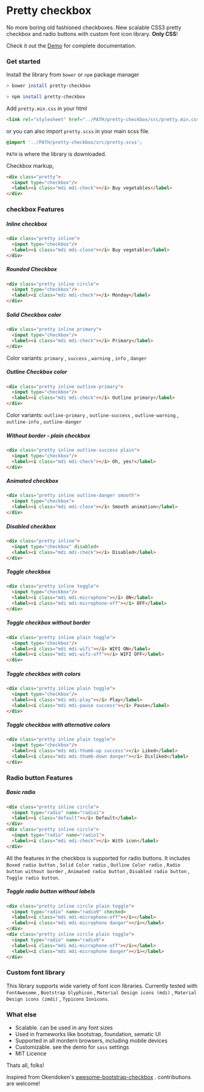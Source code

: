 # Pretty checkbox

No more boring old fashioned checkboxes. New scalable CSS3 pretty checkbox and radio buttons with custom font icon library. **Only CSS**! 

Check it out the [Demo](https://lokesh-coder.github.io/pretty-checkbox/) for complete documentation.

### Get started

Install the library from `bower` or `npm` package manager

```sh
> bower install pretty-checkbox
```
```sh
> npm install pretty-checkbox
```
Add `pretty.min.css` in your html

```html
<link rel="stylesheet" href="../PATH/pretty-checkbox/src/pretty.min.css"/>
```

or you can also import `pretty.scss` in your main scss file.
```scss
@import '../PATH/pretty-checkbox/src/pretty.scss';
```
`PATH` is where the library is downloaded.

Checkbox markup,
```html
<div class="pretty">
  <input type="checkbox"/> 
  <label><i class="mdi mdi-check"></i> Buy vegetables</label>
</div>
```

### checkbox Features

##### Inline checkbox
```html
<div class="pretty inline">
  <input type="checkbox"/> 
  <label><i class="mdi mdi-close"></i> Buy vegetable</label>
</div>
```
##### Rounded Checkbox
```html
<div class="pretty inline circle">
  <input type="checkbox"/> 
  <label><i class="mdi mdi-check"></i> Monday</label>
</div>
```

##### Solid Checkbox color
```html
<div class="pretty inline primary">
  <input type="checkbox"/> 
  <label><i class="mdi mdi-check"></i> Primary</label>
</div>
```
Color variants: `primary` , `success` , `warning` , `info` , `danger`
##### Outline Checkbox color
```html
<div class="pretty inline outline-primary">
  <input type="checkbox"/> 
  <label><i class="mdi mdi-check"></i> Outline primary</label>
</div>
```
Color variants: `outline-primary` , `outline-success` , `outline-warning` , `outline-info` , `outline-danger`
##### Without border - plain checkbox
```html
<div class="pretty inline outline-success plain">
  <input type="checkbox"/> 
  <label><i class="mdi mdi-check"></i> Oh, yes!</label>
</div>
```
##### Animated checkbox
```html
<div class="pretty inline outline-danger smooth">
  <input type="checkbox"> 
  <label><i class="mdi mdi-close"></i> Smooth animation</label>
</div>
```
##### Disabled checkbox
```html
<div class="pretty inline">
  <input type="checkbox" disabled> 
  <label><i class="mdi mdi-check"></i> Disabled</label>
</div>
```
##### Toggle checkbox
```html
<div class="pretty inline toggle">
  <input type="checkbox"/> 
  <label><i class="mdi mdi-microphone"></i> ON</label>
  <label><i class="mdi mdi-microphone-off"></i> OFF</label>
</div>
```
##### Toggle checkbox without border
```html
<div class="pretty inline plain toggle">
  <input type="checkbox"/> 
  <label><i class="mdi mdi-wifi"></i> WIFI ON</label>
  <label><i class="mdi mdi-wifi-off"></i> WIFI OFF</label>
</div>
```
##### Toggle checkbox with colors
```html
<div class="pretty inline plain toggle">
  <input type="checkbox"/> 
  <label><i class="mdi mdi-play"></i> Play</label>
  <label><i class="mdi mdi-pause success"></i> Pause</label>
</div>
```
##### Toggle checkbox with alternative colors
```html
<div class="pretty inline plain toggle">
  <input type="checkbox"/> 
  <label><i class="mdi mdi-thumb-up success"></i> Liked</label>
  <label><i class="mdi mdi-thumb-down danger"></i> Disliked</label>
</div>
```
### Radio button Features

##### Basic radio
```html
<div class="pretty inline circle">
  <input type="radio" name="radio1"> 
  <label><i class="default"></i> Default</label>
</div>
<div class="pretty inline circle">
  <input type="radio" name="radio1"> 
  <label><i class="mdi mdi-check"></i> With icon</label>
</div>
```
All the features in the checkbox is supported for radio buttons. It includes 
`Boxed radio button` , `Solid Color radio` , `Outline Color radio` , `Radio button without border` , `Animated radio button` , `Disabled radio button` , `Toggle radio button`.


##### Toggle radio button without labels
```html
<div class="pretty inline circle plain toggle">
  <input type="radio" name="radio9" checked> 
  <label><i class="mdi mdi-microphone-off"></i></label>
  <label><i class="mdi mdi-microphone danger"></i></label>
</div>
<div class="pretty inline circle plain toggle">
  <input type="radio" name="radio9"> 
  <label><i class="mdi mdi-microphone-off"></i></label>
  <label><i class="mdi mdi-microphone danger"></i></label>
</div>
```

### Custom font library

This library supports wide variety of font icon libraries. Currently tested with `FontAwesome` , `Bootstrap Glyphicon` , `Material Design icons (mdi)` , `Material Design icons (zmdi)` , `Typicons` `Ionicons`.

### What else

- Scalable. can be used in any font sizes
- Used in frameworks like bootstrap, foundation, sematic UI
- Supported in all mordern browsers, including mobile devices
- Customizable. see the demo for `sass` settings
- MIT Licence

Thats all, folks!

Inspired from Okendoken's [awesome-bootstrap-checkbox](https://github.com/flatlogic/awesome-bootstrap-checkbox) . contributions are welcome!
